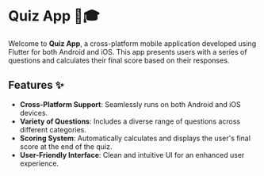 # Quiz App 📱🎓

Welcome to **Quiz App**, a cross-platform mobile application developed using Flutter for both Android and iOS. This app presents users with a series of questions and calculates their final score based on their responses.

## Features ✨

- **Cross-Platform Support**: Seamlessly runs on both Android and iOS devices.
- **Variety of Questions**: Includes a diverse range of questions across different categories.
- **Scoring System**: Automatically calculates and displays the user's final score at the end of the quiz.
- **User-Friendly Interface**: Clean and intuitive UI for an enhanced user experience.

